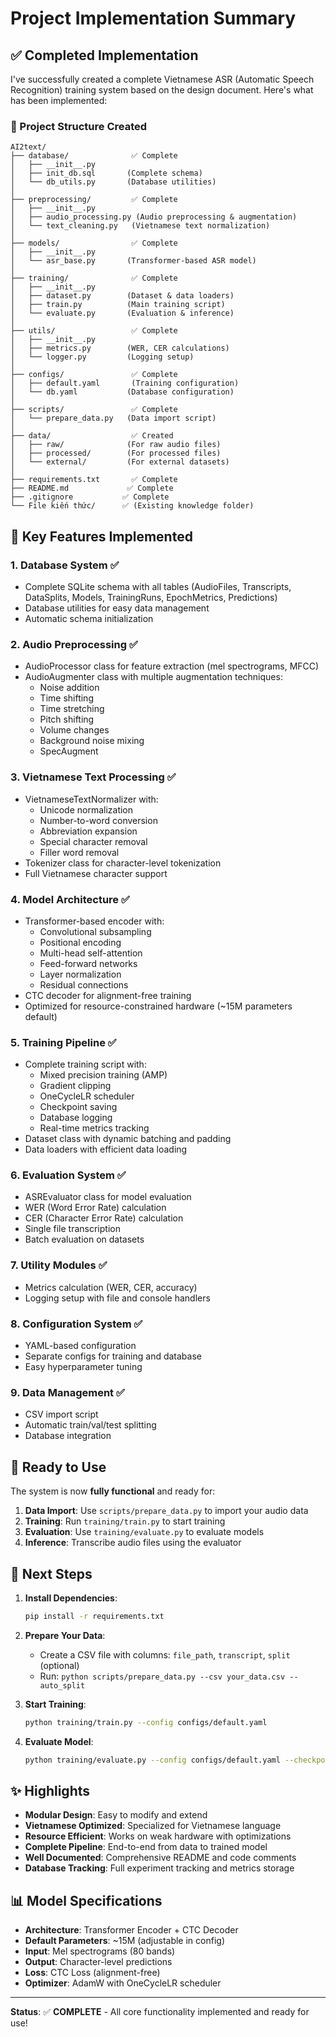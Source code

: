 # Project Implementation Summary

## ✅ Completed Implementation

I've successfully created a complete Vietnamese ASR (Automatic Speech Recognition) training system based on the design document. Here's what has been implemented:

### 📁 Project Structure Created

```
AI2text/
├── database/              ✅ Complete
│   ├── __init__.py
│   ├── init_db.sql       (Complete schema)
│   └── db_utils.py       (Database utilities)
│
├── preprocessing/         ✅ Complete
│   ├── __init__.py
│   ├── audio_processing.py (Audio preprocessing & augmentation)
│   └── text_cleaning.py   (Vietnamese text normalization)
│
├── models/                ✅ Complete
│   ├── __init__.py
│   └── asr_base.py       (Transformer-based ASR model)
│
├── training/              ✅ Complete
│   ├── __init__.py
│   ├── dataset.py        (Dataset & data loaders)
│   ├── train.py          (Main training script)
│   └── evaluate.py       (Evaluation & inference)
│
├── utils/                 ✅ Complete
│   ├── __init__.py
│   ├── metrics.py        (WER, CER calculations)
│   └── logger.py         (Logging setup)
│
├── configs/               ✅ Complete
│   ├── default.yaml       (Training configuration)
│   └── db.yaml           (Database configuration)
│
├── scripts/               ✅ Complete
│   └── prepare_data.py   (Data import script)
│
├── data/                  ✅ Created
│   ├── raw/              (For raw audio files)
│   ├── processed/        (For processed files)
│   └── external/         (For external datasets)
│
├── requirements.txt       ✅ Complete
├── README.md             ✅ Complete
├── .gitignore           ✅ Complete
└── File kiến thức/      ✅ (Existing knowledge folder)
```

## 🎯 Key Features Implemented

### 1. **Database System** ✅
- Complete SQLite schema with all tables (AudioFiles, Transcripts, DataSplits, Models, TrainingRuns, EpochMetrics, Predictions)
- Database utilities for easy data management
- Automatic schema initialization

### 2. **Audio Preprocessing** ✅
- AudioProcessor class for feature extraction (mel spectrograms, MFCC)
- AudioAugmenter class with multiple augmentation techniques:
  - Noise addition
  - Time shifting
  - Time stretching
  - Pitch shifting
  - Volume changes
  - Background noise mixing
  - SpecAugment

### 3. **Vietnamese Text Processing** ✅
- VietnameseTextNormalizer with:
  - Unicode normalization
  - Number-to-word conversion
  - Abbreviation expansion
  - Special character removal
  - Filler word removal
- Tokenizer class for character-level tokenization
- Full Vietnamese character support

### 4. **Model Architecture** ✅
- Transformer-based encoder with:
  - Convolutional subsampling
  - Positional encoding
  - Multi-head self-attention
  - Feed-forward networks
  - Layer normalization
  - Residual connections
- CTC decoder for alignment-free training
- Optimized for resource-constrained hardware (~15M parameters default)

### 5. **Training Pipeline** ✅
- Complete training script with:
  - Mixed precision training (AMP)
  - Gradient clipping
  - OneCycleLR scheduler
  - Checkpoint saving
  - Database logging
  - Real-time metrics tracking
- Dataset class with dynamic batching and padding
- Data loaders with efficient data loading

### 6. **Evaluation System** ✅
- ASREvaluator class for model evaluation
- WER (Word Error Rate) calculation
- CER (Character Error Rate) calculation
- Single file transcription
- Batch evaluation on datasets

### 7. **Utility Modules** ✅
- Metrics calculation (WER, CER, accuracy)
- Logging setup with file and console handlers

### 8. **Configuration System** ✅
- YAML-based configuration
- Separate configs for training and database
- Easy hyperparameter tuning

### 9. **Data Management** ✅
- CSV import script
- Automatic train/val/test splitting
- Database integration

## 🚀 Ready to Use

The system is now **fully functional** and ready for:

1. **Data Import**: Use `scripts/prepare_data.py` to import your audio data
2. **Training**: Run `training/train.py` to start training
3. **Evaluation**: Use `training/evaluate.py` to evaluate models
4. **Inference**: Transcribe audio files using the evaluator

## 📝 Next Steps

1. **Install Dependencies**:
   ```bash
   pip install -r requirements.txt
   ```

2. **Prepare Your Data**:
   - Create a CSV file with columns: `file_path`, `transcript`, `split` (optional)
   - Run: `python scripts/prepare_data.py --csv your_data.csv --auto_split`

3. **Start Training**:
   ```bash
   python training/train.py --config configs/default.yaml
   ```

4. **Evaluate Model**:
   ```bash
   python training/evaluate.py --config configs/default.yaml --checkpoint checkpoints/best_model.pt --split test
   ```

## ✨ Highlights

- **Modular Design**: Easy to modify and extend
- **Vietnamese Optimized**: Specialized for Vietnamese language
- **Resource Efficient**: Works on weak hardware with optimizations
- **Complete Pipeline**: End-to-end from data to trained model
- **Well Documented**: Comprehensive README and code comments
- **Database Tracking**: Full experiment tracking and metrics storage

## 📊 Model Specifications

- **Architecture**: Transformer Encoder + CTC Decoder
- **Default Parameters**: ~15M (adjustable in config)
- **Input**: Mel spectrograms (80 bands)
- **Output**: Character-level predictions
- **Loss**: CTC Loss (alignment-free)
- **Optimizer**: AdamW with OneCycleLR scheduler

---

**Status**: ✅ **COMPLETE** - All core functionality implemented and ready for use!

